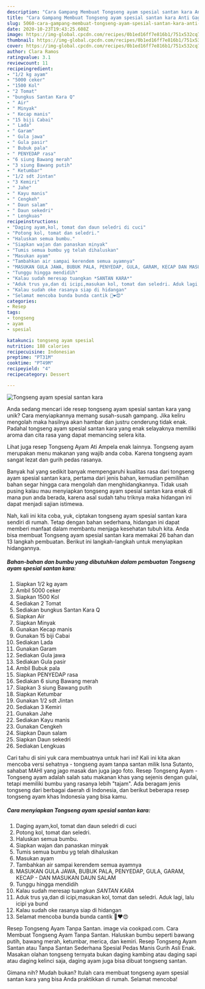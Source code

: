 ```yaml
---
description: "Cara Gampang Membuat Tongseng ayam spesial santan kara Anti Gagal"
title: "Cara Gampang Membuat Tongseng ayam spesial santan kara Anti Gagal"
slug: 5060-cara-gampang-membuat-tongseng-ayam-spesial-santan-kara-anti-gagal
date: 2020-10-23T19:43:25.608Z
image: https://img-global.cpcdn.com/recipes/0b1ed16ff7e816b1/751x532cq70/tongseng-ayam-spesial-santan-kara-foto-resep-utama.jpg
thumbnail: https://img-global.cpcdn.com/recipes/0b1ed16ff7e816b1/751x532cq70/tongseng-ayam-spesial-santan-kara-foto-resep-utama.jpg
cover: https://img-global.cpcdn.com/recipes/0b1ed16ff7e816b1/751x532cq70/tongseng-ayam-spesial-santan-kara-foto-resep-utama.jpg
author: Clara Ramos
ratingvalue: 3.1
reviewcount: 11
recipeingredient:
- "1/2 kg ayam"
- "5000 ceker"
- "1500 Kol"
- "2 Tomat"
- "bungkus Santan Kara Q"
- " Air"
- " Minyak"
- " Kecap manis"
- "15 biji Cabai"
- " Lada"
- " Garam"
- " Gula jawa"
- " Gula pasir"
- " Bubuk pala"
- " PENYEDAP rasa"
- "6 siung Bawang merah"
- "3 siung Bawang putih"
- " Ketumbar"
- "1/2 sdt Jintan"
- "3 Kemiri"
- " Jahe"
- " Kayu manis"
- " Cengkeh"
- " Daun salam"
- " Daun sekedri"
- " Lengkuas"
recipeinstructions:
- "Daging ayam,kol, tomat dan daun seledri di cuci"
- "Potong kol, tomat dan seledri."
- "Haluskan semua bumbu."
- "Siapkan wajan dan panaskan minyak"
- "Tumis semua bumbu yg telah dihaluskan"
- "Masukan ayam"
- "Tambahkan air sampai kerendem semua ayamnya"
- "MASUKAN GULA JAWA, BUBUK PALA, PENYEDAP, GULA, GARAM, KECAP DAN MASUKAN DAUN SALAM"
- "Tunggu hingga mendidih"
- "Kalau sudah meresap tuangkan *SANTAN KARA*"
- "Aduk trus ya,dan di icipi,masukan kol, tomat dan seledri. Aduk lagi, lalu icipi ya bund"
- "Kalau sudah oke rasanya siap di hidangan"
- "Selamat mencoba bunda bunda cantik 💋❤️😍"
categories:
- Resep
tags:
- tongseng
- ayam
- spesial

katakunci: tongseng ayam spesial 
nutrition: 188 calories
recipecuisine: Indonesian
preptime: "PT31M"
cooktime: "PT49M"
recipeyield: "4"
recipecategory: Dessert

---
```



![Tongseng ayam spesial santan kara](https://img-global.cpcdn.com/recipes/0b1ed16ff7e816b1/751x532cq70/tongseng-ayam-spesial-santan-kara-foto-resep-utama.jpg)

Anda sedang mencari ide resep tongseng ayam spesial santan kara yang unik? Cara menyiapkannya memang susah-susah gampang. Jika keliru mengolah maka hasilnya akan hambar dan justru cenderung tidak enak. Padahal tongseng ayam spesial santan kara yang enak selayaknya memiliki aroma dan cita rasa yang dapat memancing selera kita.

Lihat juga resep Tongseng Ayam Ati Ampela enak lainnya. Tongseng ayam merupakan menu makanan yang wajib anda coba. Karena tongseng ayam sangat lezat dan gurih pedas rasanya.

Banyak hal yang sedikit banyak mempengaruhi kualitas rasa dari tongseng ayam spesial santan kara, pertama dari jenis bahan, kemudian pemilihan bahan segar hingga cara mengolah dan menghidangkannya. Tidak usah pusing kalau mau menyiapkan tongseng ayam spesial santan kara enak di mana pun anda berada, karena asal sudah tahu triknya maka hidangan ini dapat menjadi sajian istimewa.


Nah, kali ini kita coba, yuk, ciptakan tongseng ayam spesial santan kara sendiri di rumah. Tetap dengan bahan sederhana, hidangan ini dapat memberi manfaat dalam membantu menjaga kesehatan tubuh kita. Anda bisa membuat Tongseng ayam spesial santan kara memakai 26 bahan dan 13 langkah pembuatan. Berikut ini langkah-langkah untuk menyiapkan hidangannya.

<!--inarticleads1-->

##### Bahan-bahan dan bumbu yang dibutuhkan dalam pembuatan Tongseng ayam spesial santan kara:

1. Siapkan 1/2 kg ayam
1. Ambil 5000 ceker
1. Siapkan 1500 Kol
1. Sediakan 2 Tomat
1. Sediakan bungkus Santan Kara Q
1. Siapkan  Air
1. Siapkan  Minyak
1. Gunakan  Kecap manis
1. Gunakan 15 biji Cabai
1. Sediakan  Lada
1. Gunakan  Garam
1. Sediakan  Gula jawa
1. Sediakan  Gula pasir
1. Ambil  Bubuk pala
1. Siapkan  PENYEDAP rasa
1. Sediakan 6 siung Bawang merah
1. Siapkan 3 siung Bawang putih
1. Siapkan  Ketumbar
1. Gunakan 1/2 sdt Jintan
1. Sediakan 3 Kemiri
1. Gunakan  Jahe
1. Sediakan  Kayu manis
1. Gunakan  Cengkeh
1. Siapkan  Daun salam
1. Siapkan  Daun sekedri
1. Sediakan  Lengkuas


Cari tahu di sini yuk cara membuatnya untuk hari ini! Kali ini kita akan mencoba versi sehatnya - tongseng ayam tanpa santan milik Isna Sutanto, sahabat MAHI yang jago masak dan juga jago foto. Resep Tongseng Ayam - Tongseng ayam adalah salah satu makanan khas yang sejenis dengan gulai, tetapi memiliki bumbu yang rasanya lebih &#34;tajam&#34;. Ada beragam jenis tongseng dari berbagai daerah di Indonesia, dan berikut beberapa resep tongseng ayam khas Indonesia yang bisa kamu. 

<!--inarticleads2-->

##### Cara menyiapkan Tongseng ayam spesial santan kara:

1. Daging ayam,kol, tomat dan daun seledri di cuci
1. Potong kol, tomat dan seledri.
1. Haluskan semua bumbu.
1. Siapkan wajan dan panaskan minyak
1. Tumis semua bumbu yg telah dihaluskan
1. Masukan ayam
1. Tambahkan air sampai kerendem semua ayamnya
1. MASUKAN GULA JAWA, BUBUK PALA, PENYEDAP, GULA, GARAM, KECAP - DAN MASUKAN DAUN SALAM
1. Tunggu hingga mendidih
1. Kalau sudah meresap tuangkan *SANTAN KARA*
1. Aduk trus ya,dan di icipi,masukan kol, tomat dan seledri. Aduk lagi, lalu icipi ya bund
1. Kalau sudah oke rasanya siap di hidangan
1. Selamat mencoba bunda bunda cantik 💋❤️😍


Resep Tongseng Ayam Tanpa Santan. image via cookpad.com. Cara Membuat Tongseng Ayam Tanpa Santan. Haluskan bumbu seperti bawang putih, bawang merah, ketumbar, merica, dan kemiri. Resep Tongseng Ayam Santan atau Tanpa Santan Sederhana Spesial Pedas Manis Gurih Asli Enak. Masakan olahan tongseng ternyata bukan daging kambing atau daging sapi atau daging kelinci saja, daging ayam juga bisa dibuat tongseng santan. 

Gimana nih? Mudah bukan? Itulah cara membuat tongseng ayam spesial santan kara yang bisa Anda praktikkan di rumah. Selamat mencoba!
